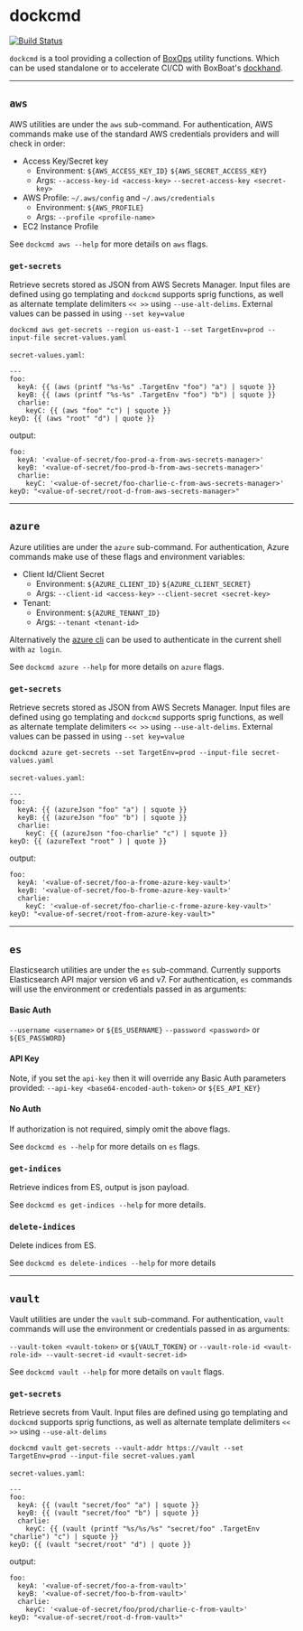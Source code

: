 # dockcmd
[![Build Status](https://travis-ci.org/boxboat/dockcmd.svg?branch=master)](https://travis-ci.org/boxboat/dockcmd)

`dockcmd` is a tool providing a collection of [BoxOps](https://boxops.io) utility functions. Which can be used standalone or to accelerate CI/CD with BoxBoat's [dockhand](https://github.com/boxboat/dockhand).


***
## `aws`


AWS utilities are under the `aws` sub-command. For authentication, AWS commands make use of the standard AWS credentials providers and will check in order:

* Access Key/Secret key
  * Environment: `${AWS_ACCESS_KEY_ID}` `${AWS_SECRET_ACCESS_KEY}`
  * Args: `--access-key-id <access-key>` `--secret-access-key <secret-key>`
* AWS Profile: `~/.aws/config` and `~/.aws/credentials`
  * Environment: `${AWS_PROFILE}`
  * Args: `--profile <profile-name>`  
* EC2 Instance Profile

See `dockcmd aws --help` for more details on `aws` flags.

### `get-secrets`

Retrieve secrets stored as JSON from AWS Secrets Manager. Input files are defined using go templating and `dockcmd` supports sprig functions, as well as alternate template delimiters `<< >>` using `--use-alt-delims`. External values can be passed in using `--set key=value`

`dockcmd aws get-secrets --region us-east-1 --set TargetEnv=prod --input-file secret-values.yaml`

`secret-values.yaml`:
```
---
foo:
  keyA: {{ (aws (printf "%s-%s" .TargetEnv "foo") "a") | squote }}
  keyB: {{ (aws (printf "%s-%s" .TargetEnv "foo") "b") | squote }}
  charlie:
    keyC: {{ (aws "foo" "c") | squote }}
keyD: {{ (aws "root" "d") | quote }}
```

output:
```
foo:
  keyA: '<value-of-secret/foo-prod-a-from-aws-secrets-manager>'
  keyB: '<value-of-secret/foo-prod-b-from-aws-secrets-manager>'
  charlie:
    keyC: '<value-of-secret/foo-charlie-c-from-aws-secrets-manager>'
keyD: "<value-of-secret/root-d-from-aws-secrets-manager>"
```
***
## `azure`

Azure utilities are under the `azure` sub-command. For authentication, Azure commands make use of these flags and environment variables:

* Client Id/Client Secret
  * Environment: `${AZURE_CLIENT_ID}` `${AZURE_CLIENT_SECRET}`
  * Args: `--client-id <access-key>` `--client-secret <secret-key>`
* Tenant:
  * Environment: `${AZURE_TENANT_ID}`
  * Args: `--tenant <tenant-id>`

Alternatively the [azure cli](https://docs.microsoft.com/en-us/cli/azure/install-azure-cli?view=azure-cli-latest) can be used to authenticate in the current shell with `az login`.

See `dockcmd azure --help` for more details on `azure` flags.

### `get-secrets`

Retrieve secrets stored as JSON from AWS Secrets Manager. Input files are defined using go templating and `dockcmd` supports sprig functions, as well as alternate template delimiters `<< >>` using `--use-alt-delims`. External values can be passed in using `--set key=value`

`dockcmd azure get-secrets --set TargetEnv=prod --input-file secret-values.yaml`

`secret-values.yaml`:
```
---
foo:
  keyA: {{ (azureJson "foo" "a") | squote }}
  keyB: {{ (azureJson "foo" "b") | squote }}
  charlie:
    keyC: {{ (azureJson "foo-charlie" "c") | squote }}
keyD: {{ (azureText "root" ) | quote }}
```

output:
```
foo:
  keyA: '<value-of-secret/foo-a-frome-azure-key-vault>'
  keyB: '<value-of-secret/foo-b-frome-azure-key-vault>'
  charlie:
    keyC: '<value-of-secret/foo-charlie-c-frome-azure-key-vault>'
keyD: "<value-of-secret/root-from-azure-key-vault>"
```

***
## `es`
Elasticsearch utilities are under the `es` sub-command. Currently supports Elasticsearch API major version v6 and v7. For authentication, `es` commands will use the environment or credentials passed in as arguments:

#### Basic Auth
`--username <username>` or `${ES_USERNAME}`
`--password <password>` or `${ES_PASSWORD}`

#### API Key
Note, if you set the `api-key` then it will override any Basic Auth parameters provided:
`--api-key <base64-encoded-auth-token>` or `${ES_API_KEY}`

#### No Auth
If authorization is not required, simply omit the above flags.

See `dockcmd es --help` for more details on `es` flags.

### `get-indices`
Retrieve indices from ES, output is json payload.

See `dockcmd es get-indices --help` for more details.

### `delete-indices`
Delete indices from ES.

See `dockcmd es delete-indices --help` for more details

***
## `vault`

Vault utilities are under the `vault` sub-command. For authentication, `vault` commands will use the environment or credentials passed in as arguments:

`--vault-token <vault-token>` or `${VAULT_TOKEN}`
or
`--vault-role-id <vault-role-id> --vault-secret-id <vault-secret-id>`

See `dockcmd vault --help` for more details on `vault` flags.

### `get-secrets`

Retrieve secrets from Vault. Input files are defined using go templating and `dockcmd` supports sprig functions, as well as alternate template delimiters `<< >>` using `--use-alt-delims`


`dockcmd vault get-secrets --vault-addr https://vault --set TargetEnv=prod --input-file secret-values.yaml`

`secret-values.yaml`:
```
---
foo:
  keyA: {{ (vault "secret/foo" "a") | squote }}
  keyB: {{ (vault "secret/foo" "b") | squote }}
  charlie:
    keyC: {{ (vault (printf "%s/%s/%s" "secret/foo" .TargetEnv "charlie") "c") | squote }}
keyD: {{ (vault "secret/root" "d") | quote }}
```

output:
```
foo:
  keyA: '<value-of-secret/foo-a-from-vault>'
  keyB: '<value-of-secret/foo-b-from-vault>'
  charlie:
    keyC: '<value-of-secret/foo/prod/charlie-c-from-vault>'
keyD: "<value-of-secret/root-d-from-vault>"
```
